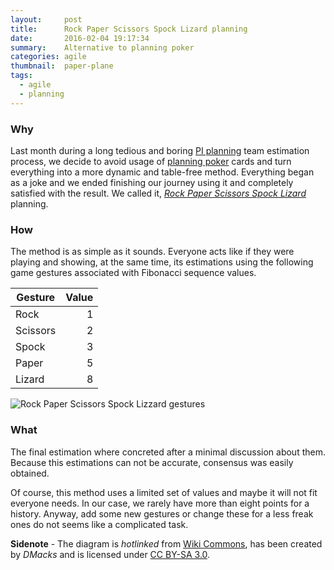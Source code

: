 ```yaml
---
layout:     post
title:      Rock Paper Scissors Spock Lizard planning
date:       2016-02-04 19:17:34
summary:    Alternative to planning poker
categories: agile
thumbnail:  paper-plane
tags:
  - agile
  - planning
---
```


### Why

Last month during a long tedious and boring [PI planning][pi-planning] team
estimation process, we decide to avoid usage of [planning poker][planning-poker]
cards and turn everything into a more dynamic and table-free method.
Everything began as a joke and we ended finishing our journey using it and
completely satisfied with the result. We called it, [*Rock Paper Scissors Spock
Lizard*][big-bang-video] planning.

### How

The method is as simple as it sounds. Everyone acts like if they were playing
and showing, at the same time, its estimations using the following game gestures
associated with Fibonacci sequence values.

Gesture | Value
--------|------:
Rock | 1
Scissors | 2
Spock | 3
Paper | 5
Lizard | 8

![Rock Paper Scissors Spock Lizzard gestures][gestures-diagram]

### What

The final estimation where concreted after a minimal discussion about them.
Because this estimations can not be accurate, consensus was easily obtained.

Of course, this method uses a limited set of values and maybe it will not fit
everyone needs. In our case, we rarely have more than eight points for a
history. Anyway, add some new gestures or change these for a less freak ones
do not seems like a complicated task.


**Sidenote** - The diagram is *hotlinked* from
[Wiki Commons][gestures-diagram-url], has been created by *DMacks* and is
licensed under [CC BY-SA 3.0][license-cc-by-sa-3.0].


[pi-planning]: http://www.scaledagileframework.com/pi-planning/
[planning-poker]: https://en.wikipedia.org/wiki/Planning_poker/
[big-bang-video]: https://www.youtube.com/watch?v=x5Q6-wMx-K8
[gestures-diagram]: https://upload.wikimedia.org/wikipedia/commons/thumb/a/ad/Pierre_ciseaux_feuille_l%C3%A9zard_spock_aligned.svg/480px-Pierre_ciseaux_feuille_l%C3%A9zard_spock_aligned.svg.png
[gestures-diagram-url]: https://commons.wikimedia.org/wiki/File%3APierre_ciseaux_feuille_l%C3%A9zard_spock_aligned.svg
[license-cc-by-sa-3.0]: http://creativecommons.org/licenses/by-sa/3.0
